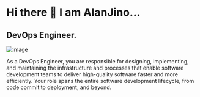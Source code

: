 # Hi there 👋  I am AlanJino...

## DevOps Engineer.

![image](https://media.istockphoto.com/id/1303169188/photo/devops-concept.jpg?s=612x612&w=0&k=20&c=RzgMNp4TqIzpjZddZ4Lqyun9uXg5P1uF586BBIy1Fu8=)

As a DevOps Engineer, you are responsible for designing, implementing, and maintaining the infrastructure and processes that enable software development teams to deliver high-quality software faster and more efficiently. Your role spans the entire software development lifecycle, from code commit to deployment, and beyond.


<!-- ![image](https://media.istockphoto.com/id/1303169188/photo/devops-concept.jpg?s=612x612&w=0&k=20&c=RzgMNp4TqIzpjZddZ4Lqyun9uXg5P1uF586BBIy1Fu8=) -->


  
